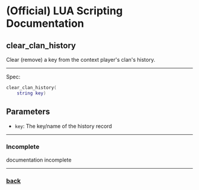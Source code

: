 
# (Official) LUA Scripting Documentation

## clear_clan_history

Clear (remove) a key from the context player's clan's history.

___

Spec:

```lua
clear_clan_history(
	string key)
```

## Parameters

- `key`: The key/name of the history record

___

### Incomplete

documentation incomplete

___

### [back](../history)
